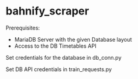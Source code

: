 # bahnify_scraper

Prerequisites: 
- MariaDB Server with the given Database layout
- Access to the DB Timetables API

Set credentials for the database in db_conn.py

Set DB API credentials in train_requests.py
